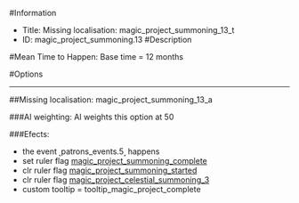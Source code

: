 #Information
 - Title: Missing localisation: magic_project_summoning_13_t
 - ID: magic_project_summoning.13
#Description

#Mean Time to Happen:
Base time = 12 months

#Options

___
##Missing localisation: magic_project_summoning_13_a

###AI weighting:
AI weights this option at 50


###Efects:<ul><li>the event ˻patrons_events.5˼ happens</li><li>set ruler flag [magic_project_summoning_complete](../flags/magic_project_summoning_complete.md)</li><li>clr ruler flag [magic_project_summoning_started](../flags/magic_project_summoning_started.md)</li><li>clr ruler flag [magic_project_celestial_summoning_3](../flags/magic_project_celestial_summoning_3.md)</li><li>custom tooltip = tooltip_magic_project_complete</li></ul>
